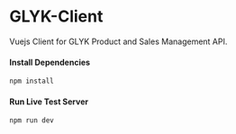 # GLYK-Client
Vuejs Client for GLYK Product and Sales Management API.


#### Install Dependencies
```sh
npm install
```

#### Run Live Test Server

```sh
npm run dev
```
